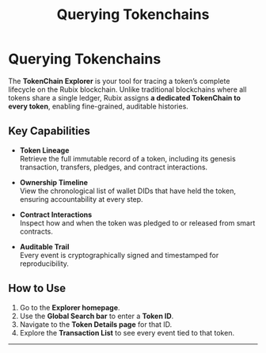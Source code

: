 ﻿---
title: Querying Tokenchains
sidebar_label: Querying Tokenchains
---

# Querying Tokenchains

The **TokenChain Explorer** is your tool for tracing a token’s complete lifecycle on the Rubix blockchain. Unlike traditional blockchains where all tokens share a single ledger, Rubix assigns **a dedicated TokenChain to every token**, enabling fine-grained, auditable histories.

## Key Capabilities

- **Token Lineage**  
  Retrieve the full immutable record of a token, including its genesis transaction, transfers, pledges, and contract interactions.  

- **Ownership Timeline**  
  View the chronological list of wallet DIDs that have held the token, ensuring accountability at every step.  

- **Contract Interactions**  
  Inspect how and when the token was pledged to or released from smart contracts.  

- **Auditable Trail**  
  Every event is cryptographically signed and timestamped for reproducibility.  

## How to Use

1. Go to the **Explorer homepage**.  
2. Use the **Global Search bar** to enter a **Token ID**.  
3. Navigate to the **Token Details page** for that ID.  
4. Explore the **Transaction List** to see every event tied to that token.  

---

<!-- ## Screenshots to Add
- Token search bar result screen  
- Example Token Details page showing ownership transfers  
- Timeline of token events   -->

<!-- ![TokenChain Example](/img/explorer-images/tokenchain-example.png) -->
